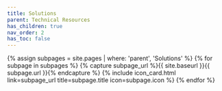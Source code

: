 ```yaml
---
title: Solutions
parent: Technical Resources
has_children: true
nav_order: 2
has_toc: false
---
```


<div class="card-bin" markdown="0">
{% assign subpages = site.pages | where: 'parent', 'Solutions' %}
{% for subpage in subpages %}
    {% capture subpage_url %}{{ site.baseurl }}{{ subpage.url }}{% endcapture %}
    {% include icon_card.html
        link=subpage_url
        title=subpage.title
        icon=subpage.icon %}   
{% endfor %}
</div>
